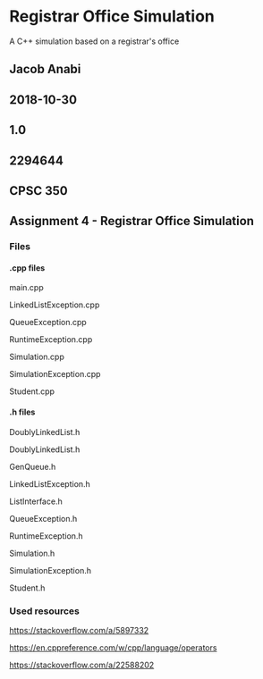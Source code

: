 # Registrar Office Simulation
A C++ simulation based on a registrar's office

## Jacob Anabi
## 2018-10-30
## 1.0
## 2294644
## CPSC 350
## Assignment 4 - Registrar Office Simulation

### Files
#### .cpp files
main.cpp

LinkedListException.cpp

QueueException.cpp

RuntimeException.cpp

Simulation.cpp

SimulationException.cpp

Student.cpp
#### .h files
DoublyLinkedList.h

DoublyLinkedList.h

GenQueue.h

LinkedListException.h

ListInterface.h

QueueException.h

RuntimeException.h

Simulation.h

SimulationException.h

Student.h

### Used resources
https://stackoverflow.com/a/5897332

https://en.cppreference.com/w/cpp/language/operators

https://stackoverflow.com/a/22588202

